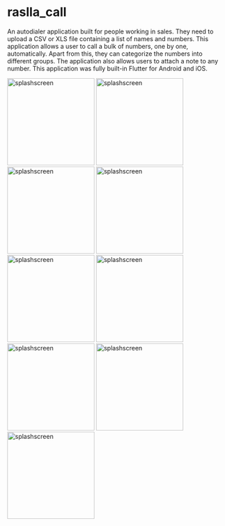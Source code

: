 # raslla_call

An autodialer application built for people working in sales. They need to upload a CSV or XLS file containing a list of names and numbers. This application allows a user to call a bulk of numbers, one by one, automatically. Apart from this, they can categorize the numbers into different groups. The application also allows users to attach a note to any number. This application was fully built-in Flutter for Android and iOS.

<p float="lef>
  <img src="https://user-images.githubusercontent.com/34773162/192183930-ae6d754a-6bf9-4f54-bac8-bce470ed7431.jpg" alt="splashscreen" width="200">
  <img src="https://user-images.githubusercontent.com/34773162/192185752-0092c28a-61a4-4c76-a482-a18f6a59e631.jpg" alt="splashscreen" width="200">
  <img src="https://user-images.githubusercontent.com/34773162/192185757-f4254376-7414-4048-866f-52f295222fc7.jpg" alt="splashscreen" width="200">
  <img src="https://user-images.githubusercontent.com/34773162/192185785-dccf049e-7fd8-4960-9395-f55232b5c17f.jpg" alt="splashscreen" width="200">
  <img src="https://user-images.githubusercontent.com/34773162/192185795-0936e041-1593-4891-9c80-0fc4f8645293.jpg" alt="splashscreen" width="200">
  <img src="https://user-images.githubusercontent.com/34773162/192185807-59b1d07e-4ab7-4165-a834-89e1b91e36b0.jpg" alt="splashscreen" width="200">
  <img src="https://user-images.githubusercontent.com/34773162/192186048-03337ef1-ac20-4f66-bae0-245822cc5d80.jpg" alt="splashscreen" width="200">
  <img src="https://user-images.githubusercontent.com/34773162/192186030-a20a33ae-1552-48c7-af4c-e6707a59ac4c.jpg" alt="splashscreen" width="200">
  <img src="https://user-images.githubusercontent.com/34773162/192186079-d5c283a5-6a68-4b61-9b03-e9cba6f3de43.jpg" alt="splashscreen" width="200">
  <img src="https://user-images.githubusercontent.com/34773162/192186088-24c76b0b-3186-46ca-aeaa-e2e77051d35a.jpg" alt="splashscreen" width="200">
</p>
